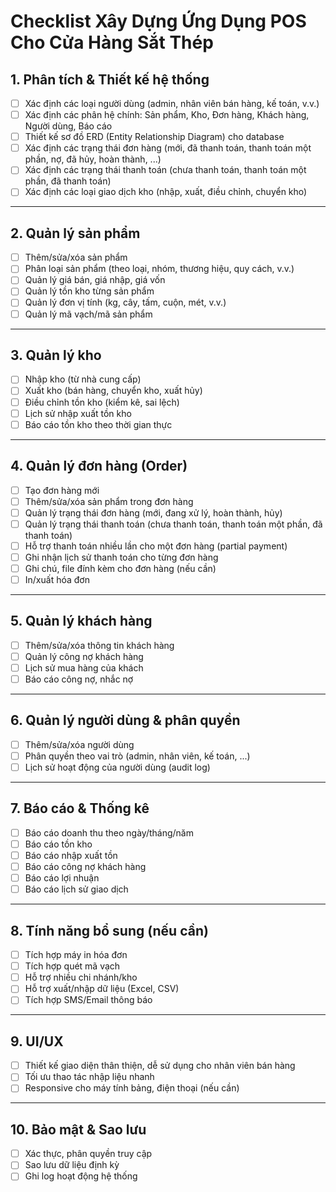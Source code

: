 # Checklist Xây Dựng Ứng Dụng POS Cho Cửa Hàng Sắt Thép

## 1. Phân tích & Thiết kế hệ thống

- [ ] Xác định các loại người dùng (admin, nhân viên bán hàng, kế toán, v.v.)
- [ ] Xác định các phân hệ chính: Sản phẩm, Kho, Đơn hàng, Khách hàng, Người dùng, Báo cáo
- [ ] Thiết kế sơ đồ ERD (Entity Relationship Diagram) cho database
- [ ] Xác định các trạng thái đơn hàng (mới, đã thanh toán, thanh toán một phần, nợ, đã hủy, hoàn thành, ...)
- [ ] Xác định các trạng thái thanh toán (chưa thanh toán, thanh toán một phần, đã thanh toán)
- [ ] Xác định các loại giao dịch kho (nhập, xuất, điều chỉnh, chuyển kho)

---

## 2. Quản lý sản phẩm

- [ ] Thêm/sửa/xóa sản phẩm
- [ ] Phân loại sản phẩm (theo loại, nhóm, thương hiệu, quy cách, v.v.)
- [ ] Quản lý giá bán, giá nhập, giá vốn
- [ ] Quản lý tồn kho từng sản phẩm
- [ ] Quản lý đơn vị tính (kg, cây, tấm, cuộn, mét, v.v.)
- [ ] Quản lý mã vạch/mã sản phẩm

---

## 3. Quản lý kho

- [ ] Nhập kho (từ nhà cung cấp)
- [ ] Xuất kho (bán hàng, chuyển kho, xuất hủy)
- [ ] Điều chỉnh tồn kho (kiểm kê, sai lệch)
- [ ] Lịch sử nhập xuất tồn kho
- [ ] Báo cáo tồn kho theo thời gian thực

---

## 4. Quản lý đơn hàng (Order)

- [ ] Tạo đơn hàng mới
- [ ] Thêm/sửa/xóa sản phẩm trong đơn hàng
- [ ] Quản lý trạng thái đơn hàng (mới, đang xử lý, hoàn thành, hủy)
- [ ] Quản lý trạng thái thanh toán (chưa thanh toán, thanh toán một phần, đã thanh toán)
- [ ] Hỗ trợ thanh toán nhiều lần cho một đơn hàng (partial payment)
- [ ] Ghi nhận lịch sử thanh toán cho từng đơn hàng
- [ ] Ghi chú, file đính kèm cho đơn hàng (nếu cần)
- [ ] In/xuất hóa đơn

---

## 5. Quản lý khách hàng

- [ ] Thêm/sửa/xóa thông tin khách hàng
- [ ] Quản lý công nợ khách hàng
- [ ] Lịch sử mua hàng của khách
- [ ] Báo cáo công nợ, nhắc nợ

---

## 6. Quản lý người dùng & phân quyền

- [ ] Thêm/sửa/xóa người dùng
- [ ] Phân quyền theo vai trò (admin, nhân viên, kế toán, ...)
- [ ] Lịch sử hoạt động của người dùng (audit log)

---

## 7. Báo cáo & Thống kê

- [ ] Báo cáo doanh thu theo ngày/tháng/năm
- [ ] Báo cáo tồn kho
- [ ] Báo cáo nhập xuất tồn
- [ ] Báo cáo công nợ khách hàng
- [ ] Báo cáo lợi nhuận
- [ ] Báo cáo lịch sử giao dịch

---

## 8. Tính năng bổ sung (nếu cần)

- [ ] Tích hợp máy in hóa đơn
- [ ] Tích hợp quét mã vạch
- [ ] Hỗ trợ nhiều chi nhánh/kho
- [ ] Hỗ trợ xuất/nhập dữ liệu (Excel, CSV)
- [ ] Tích hợp SMS/Email thông báo

---

## 9. UI/UX

- [ ] Thiết kế giao diện thân thiện, dễ sử dụng cho nhân viên bán hàng
- [ ] Tối ưu thao tác nhập liệu nhanh
- [ ] Responsive cho máy tính bảng, điện thoại (nếu cần)

---

## 10. Bảo mật & Sao lưu

- [ ] Xác thực, phân quyền truy cập
- [ ] Sao lưu dữ liệu định kỳ
- [ ] Ghi log hoạt động hệ thống
